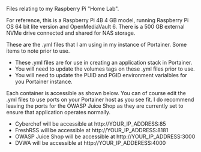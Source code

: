 Files relating to my Raspberry Pi "Home Lab".

For reference, this is a Raspberry Pi 4B 4 GB model, running Raspberry Pi OS 64 bit lite version and OpenMediaVault 6.  There is a 500 GB external NVMe drive connected and shared for NAS storage.

These are the .yml files that I am using in my instance of Portainer. Some items to note prior to use.

* These .yml files are for use in creating an application stack in Portainer.
* You will need to update the volumes tags on these .yml files prior to use.
* You will need to update the PUID and PGID environment varialbles for you Portainer instance.

Each container is accessible as shown below.  You can of course edit the .yml files to use ports on your Portainer host as you see fit. I do recommend leaving the ports for the OWASP Juice Shop as they are currently set to ensure that application operates normally.

* Cyberchef will be accessible at http://YOUR_IP_ADDRESS:85
* FreshRSS will be accessible at http://YOUR_IP_ADDRESS:8181
* OWASP Juice Shop will be accessible at http://YOUR_IP_ADDRESS:3000
* DVWA will be accessible at http://YOUR_IP_ADDERESS:4000
